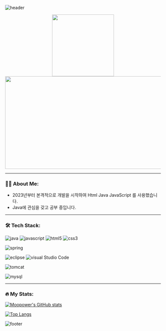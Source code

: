 ![header](https://capsule-render.vercel.app/api?type=waving&color=C0C0C0&fontAlign=50&fontAlignY=30&text=GyeongDon&desc=Github&descAlign=70&descAlignY=55&height=200&fontSize=60&fontColor=ffffff)

<div id="header" align="center">
  <img src="https://media.giphy.com/media/QTfX9Ejfra3ZmNxh6B/giphy.gif" width="200"/>
</div>

<div align="center">
  <img src="https://media.giphy.com/media/dWesBcTLavkZuG35MI/giphy.gif" width="600" height="300"/>
</div>

---

### 👨‍💻 About Me:

- 2023년부터 본격적으로 개발을 시작하여 Html Java JavaScript 를 사용했습니다.
- Java에 관심을 갖고 공부 중입니다.

---

### 🛠 Tech Stack:

![java](https://img.shields.io/badge/JAVA-007396?style=flat-square&logo=Java&logoColor=white)
![javascript](https://img.shields.io/badge/JAVASCRIPT-F7D1E?style=flat-square&logo=JavaScript&logoColor=white)
![html5](https://img.shields.io/badge/HTML5-E34F26?style=flat-square&logo=HTML5&logoColor=white)
![css3](https://img.shields.io/badge/CSS3-1572B6?style=flat-square&logo=CSS3&logoColor=white)

![spring](https://img.shields.io/badge/Sprring-6DB33F?style=flat-square&logo=Spring&logoColor=white)

![eclipse](https://img.shields.io/badge/Eclipse%20IDE-2C2255?style=flat-square&logo=Eclipse%20IDE&logoColor=white)
![visual Studio Code](https://img.shields.io/badge/Visual%20Studio%20Code-007ACC?style=flat-square&logo=Visual%20Studio%20Code&logoColor=white)

![tomcat](https://img.shields.io/badge/Apache%20Tomcat-F8DC75?style=flat-square&logo=Apache%20Tomcat&logoColor=white)

![mysql](https://img.shields.io/badge/MySQL-4479A1?style=flat-square&logo=MySQL&logoColor=white)


---

### 🔥 My Stats:
[![Moopower's GitHub stats](https://github-readme-stats.vercel.app/api?username=doni3134)](https://github.com/anuraghazra/github-readme-stats)

[![Top Langs](https://github-readme-stats.vercel.app/api/top-langs/?username=doni3134&layout=compact)](https://github.com/anuraghazra/github-readme-stats)

![footer](https://capsule-render.vercel.app/api?section=footer&type=waving&color=timeAuto)
